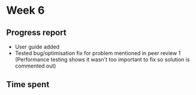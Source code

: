 # Week 6

## Progress report

* User guide added
* Tested bug/optimisation fix for problem mentioned in peer review 1 (Performance testing shows it wasn't too important to fix so solution is commented out)

## Time spent